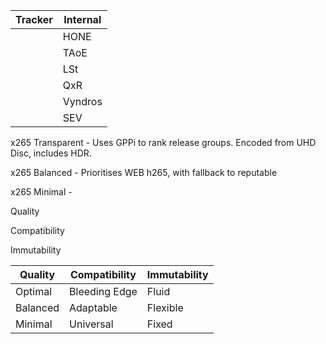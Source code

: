 

| Tracker | Internal |
| ------- | -------- |
|         | HONE     |
|         | TAoE     |
|         | LSt      |
|         | QxR      |
|         | Vyndros  |
|         | SEV      |
x265 Transparent - Uses GPPi to rank release groups. Encoded from UHD Disc, includes HDR.

x265 Balanced - Prioritises WEB h265, with fallback to reputable 

x265 Minimal - 


Quality

Compatibility

Immutability


| Quality  | Compatibility | Immutability |
| -------- | ------------- | ------------ |
| Optimal  | Bleeding Edge | Fluid        |
| Balanced | Adaptable     | Flexible     |
| Minimal  | Universal     | Fixed        |

